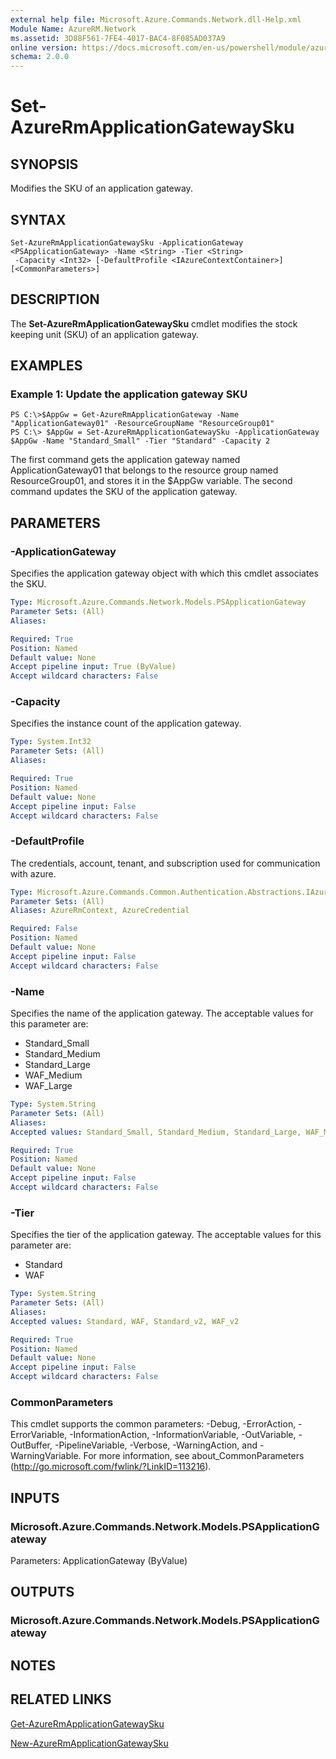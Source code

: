 ```yaml
---
external help file: Microsoft.Azure.Commands.Network.dll-Help.xml
Module Name: AzureRM.Network
ms.assetid: 3D88F561-7FE4-4017-BAC4-8F085AD037A9
online version: https://docs.microsoft.com/en-us/powershell/module/azurerm.network/set-azurermapplicationgatewaysku
schema: 2.0.0
---
```


# Set-AzureRmApplicationGatewaySku

## SYNOPSIS
Modifies the SKU of an application gateway.

## SYNTAX

```
Set-AzureRmApplicationGatewaySku -ApplicationGateway <PSApplicationGateway> -Name <String> -Tier <String>
 -Capacity <Int32> [-DefaultProfile <IAzureContextContainer>] [<CommonParameters>]
```

## DESCRIPTION
The **Set-AzureRmApplicationGatewaySku** cmdlet modifies the stock keeping unit (SKU) of an application gateway.

## EXAMPLES

### Example 1: Update the application gateway SKU
```
PS C:\>$AppGw = Get-AzureRmApplicationGateway -Name "ApplicationGateway01" -ResourceGroupName "ResourceGroup01"
PS C:\> $AppGw = Set-AzureRmApplicationGatewaySku -ApplicationGateway $AppGw -Name "Standard_Small" -Tier "Standard" -Capacity 2
```

The first command gets the application gateway named ApplicationGateway01 that belongs to the resource group named ResourceGroup01, and stores it in the $AppGw variable.
The second command updates the SKU of the application gateway.

## PARAMETERS

### -ApplicationGateway
Specifies the application gateway object with which this cmdlet associates the SKU.

```yaml
Type: Microsoft.Azure.Commands.Network.Models.PSApplicationGateway
Parameter Sets: (All)
Aliases:

Required: True
Position: Named
Default value: None
Accept pipeline input: True (ByValue)
Accept wildcard characters: False
```

### -Capacity
Specifies the instance count of the application gateway.

```yaml
Type: System.Int32
Parameter Sets: (All)
Aliases:

Required: True
Position: Named
Default value: None
Accept pipeline input: False
Accept wildcard characters: False
```

### -DefaultProfile
The credentials, account, tenant, and subscription used for communication with azure.

```yaml
Type: Microsoft.Azure.Commands.Common.Authentication.Abstractions.IAzureContextContainer
Parameter Sets: (All)
Aliases: AzureRmContext, AzureCredential

Required: False
Position: Named
Default value: None
Accept pipeline input: False
Accept wildcard characters: False
```

### -Name
Specifies the name of the application gateway.
The acceptable values for this parameter are:
- Standard_Small
- Standard_Medium
- Standard_Large
- WAF_Medium
- WAF_Large

```yaml
Type: System.String
Parameter Sets: (All)
Aliases:
Accepted values: Standard_Small, Standard_Medium, Standard_Large, WAF_Medium, WAF_Large, Standard_v2, WAF_v2

Required: True
Position: Named
Default value: None
Accept pipeline input: False
Accept wildcard characters: False
```

### -Tier
Specifies the tier of the application gateway.
The acceptable values for this parameter are:
- Standard
- WAF

```yaml
Type: System.String
Parameter Sets: (All)
Aliases:
Accepted values: Standard, WAF, Standard_v2, WAF_v2

Required: True
Position: Named
Default value: None
Accept pipeline input: False
Accept wildcard characters: False
```

### CommonParameters
This cmdlet supports the common parameters: -Debug, -ErrorAction, -ErrorVariable, -InformationAction, -InformationVariable, -OutVariable, -OutBuffer, -PipelineVariable, -Verbose, -WarningAction, and -WarningVariable. For more information, see about_CommonParameters (http://go.microsoft.com/fwlink/?LinkID=113216).

## INPUTS

### Microsoft.Azure.Commands.Network.Models.PSApplicationGateway
Parameters: ApplicationGateway (ByValue)

## OUTPUTS

### Microsoft.Azure.Commands.Network.Models.PSApplicationGateway

## NOTES

## RELATED LINKS

[Get-AzureRmApplicationGatewaySku](./Get-AzureRmApplicationGatewaySku.md)

[New-AzureRmApplicationGatewaySku](./New-AzureRmApplicationGatewaySku.md)


